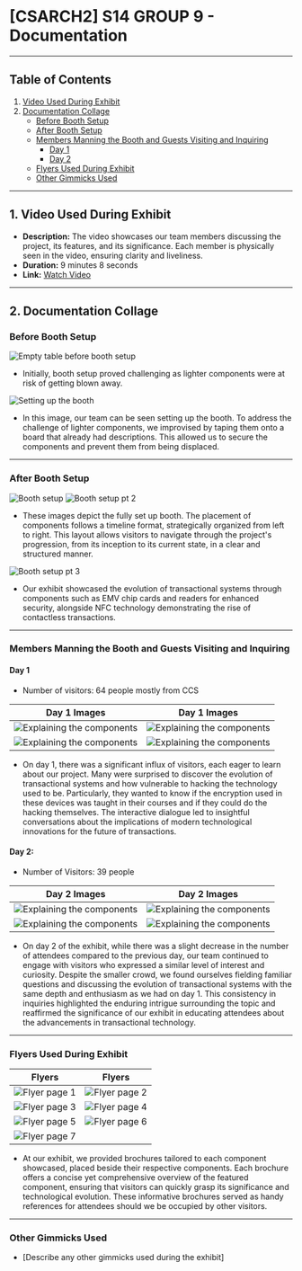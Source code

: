 # [CSARCH2] S14 GROUP 9 - Documentation
---
## Table of Contents

1. [Video Used During Exhibit](#1-video-used-during-exhibit)
2. [Documentation Collage](#2-documentation-collage)
    - [Before Booth Setup](#before-booth-setup)
    - [After Booth Setup](#after-booth-setup)
    - [Members Manning the Booth and Guests Visiting and Inquiring](#members-manning-the-booth-and-guests-visiting-and-inquiring)
        - [Day 1](#day-1)
        - [Day 2](#day-2)
    - [Flyers Used During Exhibit](#flyers-used-during-exhibit)
    - [Other Gimmicks Used](#other-gimmicks-used)

---

## 1. Video Used During Exhibit

- **Description:** The video showcases our team members discussing the project, its features, and its significance. Each member is physically seen in the video, ensuring clarity and liveliness.
- **Duration:** 9 minutes 8 seconds
- **Link:** [Watch Video](https://drive.google.com/file/d/1PCFQrm5ZYI2iGayL8F9vaor8D9sp4B2x/view?fbclid=IwAR2hudFNGj1Zduprxt5LHdu8Dpo1WgOF0ZTATeIxyJ0ZNgmOKzPAqYtta8s)
  
---

## 2. Documentation Collage

### Before Booth Setup
![Empty table before booth setup](setup1.jpg)
- Initially, booth setup proved challenging as lighter components were at risk of getting blown away.

![Setting up the booth](setup2.jpg)
- In this image, our team can be seen setting up the booth. To address the challenge of lighter components, we improvised by taping them onto a board that already had descriptions. This allowed us to secure the components and prevent them from being displaced.

---

### After Booth Setup
![Booth setup](setup3.jpg)
![Booth setup pt 2](setup5.jpg)
- These images depict the fully set up booth. The placement of components follows a timeline format, strategically organized from left to right. This layout allows visitors to navigate through the project's progression, from its inception to its current state, in a clear and structured manner.

![Booth setup pt 3](setup4.jpg)
- Our exhibit showcased the evolution of transactional systems through components such as EMV chip cards and readers for enhanced security, alongside NFC technology demonstrating the rise of contactless transactions.

---

### Members Manning the Booth and Guests Visiting and Inquiring
#### **Day 1**
- Number of visitors: 64 people mostly from CCS


| Day 1 Images | Day 1 Images |
| ------- | ------- |
| ![Explaining the components](man3d1.jpg) | ![Explaining the components](man5d1.jpg) |
| ![Explaining the components](man6d1.jpg) | ![Explaining the components](man7d1.jpg) |

- On day 1, there was a significant influx of visitors, each eager to learn about our project. Many were surprised to discover the evolution of transactional systems and how vulnerable to hacking the technology used to be. Particularly, they wanted to know if the encryption used in these devices was taught in their courses and if they could do the hacking themselves. The interactive dialogue led to insightful conversations about the implications of modern technological innovations for the future of transactions.

  
#### **Day 2:**
- Number of Visitors: 39 people

| Day 2 Images | Day 2 Images |
| ------- | ------- |
| ![Explaining the components](man1d2.jpg) | ![Explaining the components](man4d2.jpg) |
| ![Explaining the components](man2d2.jpg) | ![Explaining the components](man8d2.jpg) |
- On day 2 of the exhibit, while there was a slight decrease in the number of attendees compared to the previous day, our team continued to engage with visitors who expressed a similar level of interest and curiosity. Despite the smaller crowd, we found ourselves fielding familiar questions and discussing the evolution of transactional systems with the same depth and enthusiasm as we had on day 1. This consistency in inquiries highlighted the enduring intrigue surrounding the topic and reaffirmed the significance of our exhibit in educating attendees about the advancements in transactional technology.


---

### Flyers Used During Exhibit
| Flyers | Flyers |
| ------- | ------- |
| ![Flyer page 1](1.png) | ![Flyer page 2](2.png) |
| ![Flyer page 3](3.png) | ![Flyer page 4](4.png) |
| ![Flyer page 5](5.png) | ![Flyer page 6](6.png) |
| ![Flyer page 7](7.png) ||

- At our exhibit, we provided brochures tailored to each component showcased, placed beside their respective components. Each brochure offers a concise yet comprehensive overview of the featured component, ensuring that visitors can quickly grasp its significance and technological evolution. These informative brochures served as handy references for attendees should we be occupied by other visitors. 

---

### Other Gimmicks Used
- [Describe any other gimmicks used during the exhibit]
